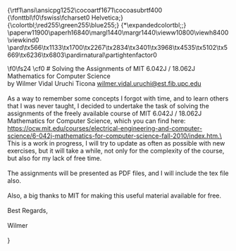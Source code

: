{\rtf1\ansi\ansicpg1252\cocoartf1671\cocoasubrtf400
{\fonttbl\f0\fswiss\fcharset0 Helvetica;}
{\colortbl;\red255\green255\blue255;}
{\*\expandedcolortbl;;}
\paperw11900\paperh16840\margl1440\margr1440\vieww10800\viewh8400\viewkind0
\pard\tx566\tx1133\tx1700\tx2267\tx2834\tx3401\tx3968\tx4535\tx5102\tx5669\tx6236\tx6803\pardirnatural\partightenfactor0

\f0\fs24 \cf0 # Solving the Assignments of MIT 6.042J / 18.062J Mathematics for Computer Science\
by Wilmer Vidal Uruchi Ticona wilmer.vidal.uruchi@est.fib.upc.edu\
\
As a way to remember some concepts I forgot with time, and to learn others that I was never taught, I decided to undertake the task of solving the assignments of the freely available course of MIT 6.042J / 18.062J Mathematics for Computer Science, which you can find here: https://ocw.mit.edu/courses/electrical-engineering-and-computer-science/6-042j-mathematics-for-computer-science-fall-2010/index.htm.\
\
This is a work in progress, I will try to update as often as possible with new exercises, but it will take a while, not only for the complexity of the course, but also for my lack of free time.\
\
The assignments will be presented as PDF files, and I will include the tex file also.\
\
Also, a big thanks to MIT for making this useful material available for free.\
\
Best Regards,\
\
Wilmer\
\
}